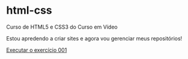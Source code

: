 # html-css
 Curso de HTML5 e CSS3 do Curso em Vídeo

Estou apredendo a criar sites e agora vou gerenciar meus repositórios!

<a href="https://joaopaulonevesvieira.github.io/html-css/exercicios/ex001/index.html">Executar o exercício 001</a>